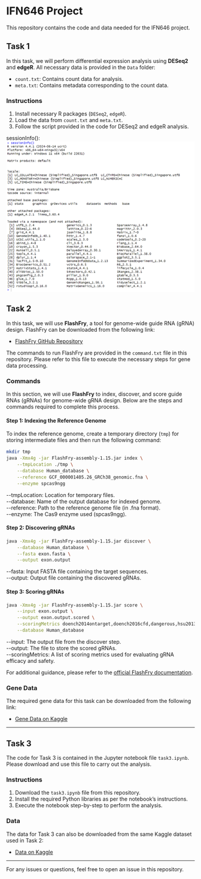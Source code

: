 # IFN646 Project

This repository contains the code and data needed for the IFN646 project.

## Task 1

In this task, we will perform differential expression analysis using **DESeq2** and **edgeR**. All necessary data is provided in the `Data` folder:

- `count.txt`: Contains count data for analysis.
- `meta.txt`: Contains metadata corresponding to the count data.

### Instructions

1. Install necessary R packages (`DESeq2`, `edgeR`).
2. Load the data from `count.txt` and `meta.txt`.
3. Follow the script provided in the code for DESeq2 and edgeR analysis.


sessionInfo():   
![Project Diagram](sessionInfo.png)



## Task 2

In this task, we will use **FlashFry**, a tool for genome-wide guide RNA (gRNA) design. FlashFry can be downloaded from the following link:

- [FlashFry GitHub Repository](https://github.com/mckennalab/FlashFry?tab=readme-ov-file)


The commands to run FlashFry are provided in the `command.txt` file in this repository. Please refer to this file to execute the necessary steps for gene data processing.
### Commands  


In this section, we will use **FlashFry** to index, discover, and score guide RNAs (gRNAs) for genome-wide gRNA design. Below are the steps and commands required to complete this process.

#### Step 1: Indexing the Reference Genome

To index the reference genome, create a temporary directory (`tmp`) for storing intermediate files and then run the following command:

```bash
mkdir tmp
java -Xmx4g -jar FlashFry-assembly-1.15.jar index \
    --tmpLocation ./tmp \
    --database Human_database \
    --reference GCF_000001405.26_GRCh38_genomic.fna \
    --enzyme spcas9ngg
```
--tmpLocation: Location for temporary files.  
--database: Name of the output database for indexed genome.  
--reference: Path to the reference genome file (in .fna format).  
--enzyme: The Cas9 enzyme used (spcas9ngg).  


#### Step 2: Discovering gRNAs

```bash
java -Xmx4g -jar FlashFry-assembly-1.15.jar discover \
    --database Human_database \
    --fasta exon.fasta \
    --output exon.output
```
--fasta: Input FASTA file containing the target sequences.  
--output: Output file containing the discovered gRNAs.  

#### Step 3: Scoring gRNAs


```bash
java -Xmx4g -jar FlashFry-assembly-1.15.jar score \
    --input exon.output \
    --output exon.output.scored \
    --scoringMetrics doench2014ontarget,doench2016cfd,dangerous,hsu2013,minot \
    --database Human_database
```
--input: The output file from the discover step.  
--output: The file to store the scored gRNAs.  
--scoringMetrics: A list of scoring metrics used for evaluating gRNA efficacy and safety.  

For additional guidance, please refer to the [official FlashFry documentation](https://github.com/mckennalab/FlashFry).

### Gene Data

The required gene data for this task can be downloaded from the following link:

- [Gene Data on Kaggle](https://kaggle.com/datasets/93ebb4a1b3131a5dc93e77adf6648d2c088ab7fddb16dcada3ceeb4976e07476)

---

## Task 3

The code for Task 3 is contained in the Jupyter notebook file `task3.ipynb`. Please download and use this file to carry out the analysis.

### Instructions

1. Download the `task3.ipynb` file from this repository.
2. Install the required Python libraries as per the notebook’s instructions.
3. Execute the notebook step-by-step to perform the analysis.

### Data

The data for Task 3 can also be downloaded from the same Kaggle dataset used in Task 2:

- [Data on Kaggle](https://kaggle.com/datasets/93ebb4a1b3131a5dc93e77adf6648d2c088ab7fddb16dcada3ceeb4976e07476)

---

For any issues or questions, feel free to open an issue in this repository.
